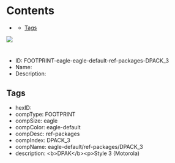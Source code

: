



Contents
========

* [](#)
	* [Tags](#tags)
  
![][im]
# 

- ID: FOOTPRINT-eagle-eagle-default-ref-packages-DPACK_3
- Name: 
- Description: 

## Tags

- hexID: 
- oompType: FOOTPRINT
- oompSize: eagle
- oompColor: eagle-default
- oompDesc: ref-packages
- oompIndex: DPACK_3
- oompName: eagle-default/ref-packages/DPACK_3
- description: &lt;b&gt;DPAK&lt;/b&gt;&lt;p&gt;Style 3 (Motorola)



[im]: image.png
